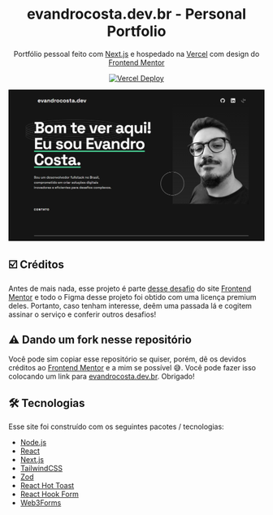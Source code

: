 <h1 align="center">
  evandrocosta.dev.br - Personal Portfolio
</h1>

<p align="center">
  Portfólio pessoal feito com <a href="https://nextjs.org/">Next.js</a> e hospedado na <a href="https://vercel.com">Vercel</a> com design do <a href="https://frontendmentor.io">Frontend Mentor </a>
</p>

<p align="center">
  <a href="https://deploy-badge.vercel.app/vercel/portfolio-gules-seven-46.vercel.app?style=for-the-badge"" target="_blank">
   <img src="https://deploy-badge.vercel.app/vercel/portfolio-gules-seven-46?style=for-the-badge"" alt="Vercel Deploy"></img>
  </a>
</p>

<p align="center">
  <img src="https://github.com/evans-costa/portfolio/blob/main/public/images/home.png?raw=true">
</p>

## ☑️ Créditos

Antes de mais nada, esse projeto é parte [desse desafio](https://www.frontendmentor.io/challenges/singlepage-developer-portfolio-bBVj2ZPi-x) do site [Frontend Mentor](https://www.frontendmentor.io/home) e todo o Figma desse projeto foi obtido com uma licença premium deles. Portanto, caso tenham interesse, deêm uma passada lá e cogitem assinar o serviço e conferir outros desafios!

## ⚠️ Dando um fork nesse repositório

Você pode sim copiar esse repositório se quiser, porém, dê os devidos créditos ao [Frontend Mentor](https://www.frontendmentor.io/home) e a mim se possível 😅. Você pode fazer isso colocando um link para [evandrocosta.dev.br](https://evandrocosta.dev.br). Obrigado!

## 🛠️ Tecnologias

Esse site foi construído com os seguintes pacotes / tecnologias:

- [Node.js](https://nodejs.org/)
- [React](https://react.dev/)
- [Next.js](https://www.nextjs.org)
- [TailwindCSS](https://tailwindcss.com/)
- [Zod](https://zod.dev/)
- [React Hot Toast](https://react-hot-toast.com/)
- [React Hook Form](https://react-hook-form.com/)
- [Web3Forms](https://web3forms.com/)
